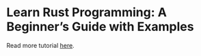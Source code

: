 # Learn Rust Programming: A Beginner’s Guide with Examples

Read more tutorial [here](https://www.djamware.com/post/684a68bd18d38c13b94dd089/learn-rust-programming-a-beginners-guide-with-examples).
